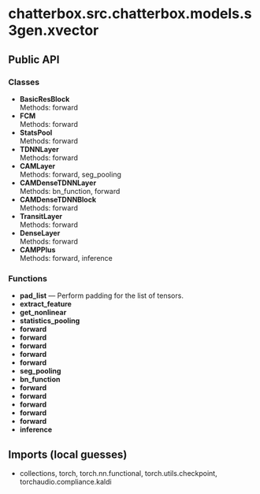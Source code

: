 # chatterbox.src.chatterbox.models.s3gen.xvector

## Public API

### Classes
- **BasicResBlock**  
  Methods: forward
- **FCM**  
  Methods: forward
- **StatsPool**  
  Methods: forward
- **TDNNLayer**  
  Methods: forward
- **CAMLayer**  
  Methods: forward, seg_pooling
- **CAMDenseTDNNLayer**  
  Methods: bn_function, forward
- **CAMDenseTDNNBlock**  
  Methods: forward
- **TransitLayer**  
  Methods: forward
- **DenseLayer**  
  Methods: forward
- **CAMPPlus**  
  Methods: forward, inference

### Functions
- **pad_list** — Perform padding for the list of tensors.
- **extract_feature**
- **get_nonlinear**
- **statistics_pooling**
- **forward**
- **forward**
- **forward**
- **forward**
- **forward**
- **seg_pooling**
- **bn_function**
- **forward**
- **forward**
- **forward**
- **forward**
- **forward**
- **inference**

## Imports (local guesses)
- collections, torch, torch.nn.functional, torch.utils.checkpoint, torchaudio.compliance.kaldi